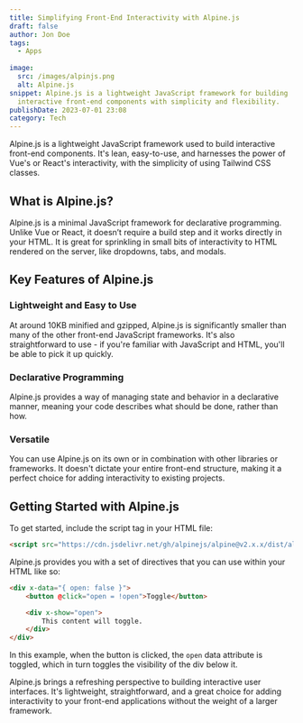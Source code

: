 ```yaml
---
title: Simplifying Front-End Interactivity with Alpine.js
draft: false
author: Jon Doe
tags:
  - Apps
 
image:
  src: /images/alpinjs.png
  alt: Alpine.js
snippet: Alpine.js is a lightweight JavaScript framework for building
  interactive front-end components with simplicity and flexibility.
publishDate: 2023-07-01 23:08
category: Tech
---
```

Alpine.js is a lightweight JavaScript framework used to build interactive front-end components. It's lean, easy-to-use, and harnesses the power of Vue's or React's interactivity, with the simplicity of using Tailwind CSS classes.

## What is Alpine.js?

Alpine.js is a minimal JavaScript framework for declarative programming. Unlike Vue or React, it doesn’t require a build step and it works directly in your HTML. It is great for sprinkling in small bits of interactivity to HTML rendered on the server, like dropdowns, tabs, and modals.

## Key Features of Alpine.js

### Lightweight and Easy to Use

At around 10KB minified and gzipped, Alpine.js is significantly smaller than many of the other front-end JavaScript frameworks. It's also straightforward to use - if you're familiar with JavaScript and HTML, you'll be able to pick it up quickly.

### Declarative Programming

Alpine.js provides a way of managing state and behavior in a declarative manner, meaning your code describes what should be done, rather than how.

### Versatile

You can use Alpine.js on its own or in combination with other libraries or frameworks. It doesn't dictate your entire front-end structure, making it a perfect choice for adding interactivity to existing projects.

## Getting Started with Alpine.js

To get started, include the script tag in your HTML file:

```html
<script src="https://cdn.jsdelivr.net/gh/alpinejs/alpine@v2.x.x/dist/alpine.min.js" defer></script>
```

Alpine.js provides you with a set of directives that you can use within your HTML like so:

```html
<div x-data="{ open: false }">
    <button @click="open = !open">Toggle</button>

    <div x-show="open">
        This content will toggle.
    </div>
</div>
```

In this example, when the button is clicked, the `open` data attribute is toggled, which in turn toggles the visibility of the div below it.

Alpine.js brings a refreshing perspective to building interactive user interfaces. It's lightweight, straightforward, and a great choice for adding interactivity to your front-end applications without the weight of a larger framework.
